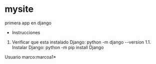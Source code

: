 # mysite
primera app en django


* Instrucciones

1. Verificar que esta instalado Django: python -m django --version
1.1. Instalar Django: python -m pip install Django

Usuario
marco:marcoa1*